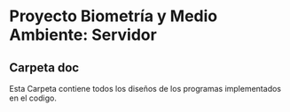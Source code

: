 # Proyecto Biometría y Medio Ambiente: Servidor
## Carpeta doc

Esta Carpeta contiene todos los diseños de los programas implementados en el codigo.